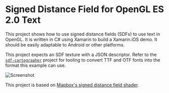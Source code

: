 # Signed Distance Field for OpenGL ES 2.0 Text

This project shows how to use signed distance fields (SDFs) to use text in OpenGL. It is written in C# using Xamarin to build a Xamarin.iOS demo. It should be easily adaptable to Android or other platforms.

This project expects an SDF texture with a JSON descriptor. Refer to the [`sdf-cartographer`](https://github.com/zotebook/sdf-cartographer) project for tooling to convert TTF and OTF fonts into the format this example can use.

![Screenshot](https://raw.githubusercontent.com/zotebook/sdf-client/master/xamarin/screenshot.png)

This project is based on [Mapbox's signed distance field shader](https://www.mapbox.com/blog/text-signed-distance-fields/).
